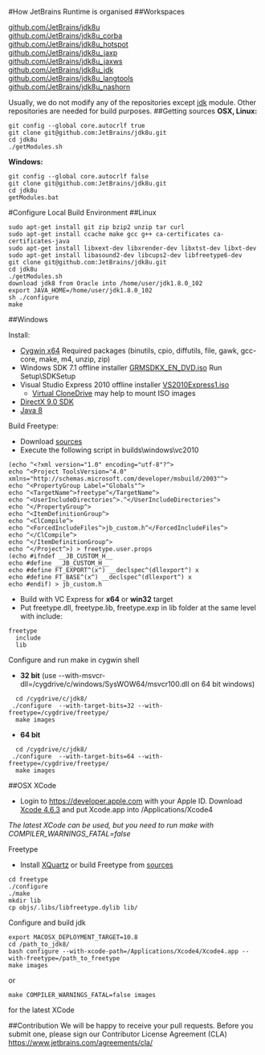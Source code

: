 #How JetBrains Runtime is organised
##Workspaces

[github.com/JetBrains/jdk8u](https://github.com/JetBrains/jdk8u/)  
[github.com/JetBrains/jdk8u_corba](https://github.com/JetBrains/jdk8u_corba/)  
[github.com/JetBrains/jdk8u_hotspot](https://github.com/JetBrains/jdk8u_hotspot/)  
[github.com/JetBrains/jdk8u_jaxp](https://github.com/JetBrains/jdk8u_jaxp/)  
[github.com/JetBrains/jdk8u_jaxws](https://github.com/JetBrains/jdk8u_jaxws/)  
[github.com/JetBrains/jdk8u_jdk](https://github.com/JetBrains/jdk8u_jdk/)  
[github.com/JetBrains/jdk8u_langtools](https://github.com/JetBrains/jdk8u_langtools/)  
[github.com/JetBrains/jdk8u_nashorn](https://github.com/JetBrains/jdk8u_nashorn/)  
    
Usually, we do not modify any of the repositories except [jdk](https://github.com/JetBrains/jdk8u_jdk/) module. Other repositories are needed for build purposes.
##Getting sources
__OSX, Linux:__
```
git config --global core.autocrlf true
git clone git@github.com:JetBrains/jdk8u.git
cd jdk8u
./getModules.sh
```

__Windows:__
```
git config --global core.autocrlf false
git clone git@github.com:JetBrains/jdk8u.git
cd jdk8u
getModules.bat
```

#Configure Local Build Environment
##Linux
```
sudo apt-get install git zip bzip2 unzip tar curl
sudo apt-get install ccache make gcc g++ ca-certificates ca-certificates-java
sudo apt-get install libxext-dev libxrender-dev libxtst-dev libxt-dev
sudo apt-get install libasound2-dev libcups2-dev libfreetype6-dev
git clone git@github.com:JetBrains/jdk8u.git
cd jdk8u
./getModules.sh
download jdk8 from Oracle into /home/user/jdk1.8.0_102
export JAVA_HOME=/home/user/jdk1.8.0_102
sh ./configure
make
```

##Windows

Install:

* [Cygwin x64](http://www.cygwin.com/)
  Required packages (binutils, cpio, diffutils, file, gawk, gcc-core, make, m4, unzip, zip)
* Windows SDK 7.1 offline installer [GRMSDKX_EN_DVD.iso](https://download.microsoft.com/download/F/1/0/F10113F5-B750-4969-A255-274341AC6BCE/GRMSDKX_EN_DVD.iso)
Run Setup\SDKSetup 
* Visual Studio Express 2010 offline installer [VS2010Express1.iso](http://download.microsoft.com/download/1/E/5/1E5F1C0A-0D5B-426A-A603-1798B951DDAE/VS2010Express1.iso)
  * [Virtual CloneDrive](http://www.elby.ch/products/vcd.html) may help to mount ISO images
* [DirectX 9.0 SDK](http://www.microsoft.com/en-us/download/details.aspx?id=6812)
* [Java 8](http://www.oracle.com/technetwork/java/javase/downloads/index.html)

Build Freetype:
* Download [sources](https://www.freetype.org/download.html)
* Execute the following script in builds\windows\vc2010
```
(echo ^<?xml version="1.0" encoding="utf-8"?^>
echo ^<Project ToolsVersion="4.0" xmlns="http://schemas.microsoft.com/developer/msbuild/2003"^>
echo ^<PropertyGroup Label="Globals"^>
echo ^<TargetName^>freetype^</TargetName^>
echo ^<UserIncludeDirectories^>.^</UserIncludeDirectories^>
echo ^</PropertyGroup^>
echo ^<ItemDefinitionGroup^>
echo ^<ClCompile^>
echo ^<ForcedIncludeFiles^>jb_custom.h^</ForcedIncludeFiles^>
echo ^</ClCompile^>
echo ^</ItemDefinitionGroup^>
echo ^</Project^>) > freetype.user.props
(echo #ifndef __JB_CUSTOM_H__
echo #define __JB_CUSTOM_H__
echo #define FT_EXPORT^(x^) __declspec^(dllexport^) x
echo #define FT_BASE^(x^) __declspec^(dllexport^) x
echo #endif) > jb_custom.h
```
* Build with VC Express for **x64** or **win32** target
* Put freetype.dll, freetype.lib, freetype.exp in lib folder at the same level with include:
```
freetype
  include
  lib
```

Configure and run make  in cygwin shell 
* __32 bit__ (use --with-msvcr-dll=/cygdrive/c/windows/SysWOW64/msvcr100.dll on 64 bit windows)
```    
  cd /cygdrive/c/jdk8/
 ./configure  --with-target-bits=32 --with-freetype=/cygdrive/freetype/  
  make images
```
* __64 bit__
```    
  cd /cygdrive/c/jdk8/
 ./configure  --with-target-bits=64 --with-freetype=/cygdrive/freetype/  
  make images
```

##OSX
XCode
* Login to https://developer.apple.com with your Apple ID. Download 
[Xcode 4.6.3](https://developer.apple.com/devcenter/download.action?path=/Developer_Tools/xcode_4.6.3/xcode4630916281a.dmg)
and put Xcode.app into /Applications/Xcode4

_The latest XCode can be used, but you need to run make with COMPILER_WARNINGS_FATAL=false_

Freetype
* Install [XQuartz](https://dl.bintray.com/xquartz/downloads/XQuartz-2.7.9.dmg) or build Freetype from 
 [sources](https://www.freetype.org/download.html)
```
cd freetype
./configure
./make
mkdir lib
cp objs/.libs/libfreetype.dylib lib/
```

Configure and build jdk
```
export MACOSX_DEPLOYMENT_TARGET=10.8
cd /path_to_jdk8/
bash configure --with-xcode-path=/Applications/Xcode4/Xcode4.app --with-freetype=/path_to_freetype
make images
```
or
```
make COMPILER_WARNINGS_FATAL=false images
```
for the latest XCode

##Contribution
We will be happy to receive your pull requests. Before you submit one, please sign our Contributor License Agreement (CLA)  https://www.jetbrains.com/agreements/cla/ 
